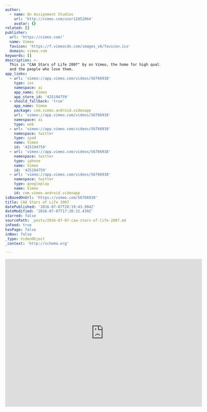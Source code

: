 ```yaml
---
author:
  - name: On Assignment Studios
    url: 'http://vimeo.com/user12852064'
    avatar: {}
related: []
publisher:
  url: 'https://vimeo.com/'
  name: Vimeo
  favicon: 'https://f.vimeocdn.com/images_v6/favicon.ico'
  domain: vimeo.com
keywords: []
description: >-
  This is "CAA Stars of Life 2007" by on Vimeo, the home for high quality videos
  and the people who love them.
app_links:
  - url: 'vimeo://app.vimeo.com/videos/56766938'
    type: ios
    namespace: ai
    app_name: Vimeo
    app_store_id: '425194759'
  - should_fallback: 'true'
    app_name: Vimeo
    package: com.vimeo.android.videoapp
    url: 'vimeo://app.vimeo.com/videos/56766938'
    namespace: ai
    type: web
  - url: 'vimeo://app.vimeo.com/videos/56766938'
    namespace: twitter
    type: ipad
    name: Vimeo
    id: '425194759'
  - url: 'vimeo://app.vimeo.com/videos/56766938'
    namespace: twitter
    type: iphone
    name: Vimeo
    id: '425194759'
  - url: 'vimeo://app.vimeo.com/videos/56766938'
    namespace: twitter
    type: googleplay
    name: Vimeo
    id: com.vimeo.android.videoapp
isBasedOnUrl: 'https://vimeo.com/56766938'
title: CAA Stars of Life 2007
datePublished: '2016-07-07T20:19:43.904Z'
dateModified: '2016-07-07T17:20:32.439Z'
starred: false
sourcePath: _posts/2016-07-07-caa-stars-of-life-2007.md
inFeed: true
hasPage: false
inNav: false
_type: VideoObject
_context: 'http://schema.org'

---
```

<iframe src="https://cdn.embedly.com/widgets/media.html?src=https%3A%2F%2Fplayer.vimeo.com%2Fvideo%2F56766938&amp;url=https%3A%2F%2Fvimeo.com%2F56766938&amp;image=http%3A%2F%2Fi.vimeocdn.com%2Fvideo%2F393149958_640.jpg&amp;key=b7d04c9b404c499eba89ee7072e1c4f7&amp;type=text%2Fhtml&amp;schema=vimeo" width="640" height="480" scrolling="no" frameborder="0" allowfullscreen="" style=""></iframe>